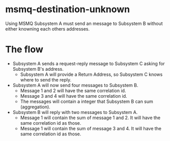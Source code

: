 # msmq-destination-unknown
Using MSMQ Subsystem A must send an message to Subsystem B without either knowning each others addresses.

# The flow
* Subsystem A sends a request-reply message to Subsystem C asking for Subsystem B's address.
  * Subsystem A will provide a Return Address, so Subsystem C knows where to send the reply.
* Subsystem A will now send four messages to Subsystem B.
  * Message 1 and 2 will have the same correlation id.
  * Message 3 and 4 will have the same correlation id.
  * The messages will contain a integer that Subsystem B can sum (aggregation).
* Subsystem B will reply with two messages to Subsystem A.
  * Message 1 will contain the sum of message 1 and 2. It will have the same correlation id as those.
  * Message 1 will contain the sum of message 3 and 4. It will have the same correlation id as those.